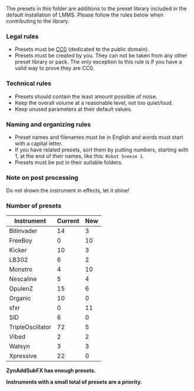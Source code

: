 The presets in this folder are additions to the preset library included in the default installation of LMMS. Please follow the rules below when contributing to the library.

### Legal rules

* Presets must be [CC0](https://creativecommons.org/publicdomain/zero/1.0/) (dedicated to the public domain).
* Presets must be created by you. They can not be taken from any other preset library or pack. The only exception to this rule is if you have a valid way to prove they are CC0.

### Technical rules

* Presets should contain the least amount possible of noise.
* Keep the overall volume at a reasonable level; not too quiet/loud.
* Keep unused parameters at their default values.

### Naming and organizing rules

* Preset names and filenames must be in English and words must start with a capital letter.
* If you have related presets, sort them by putting numbers, starting with 1, at the end of their names, like this: `Robot Sneeze 1`.
* Presets must be put in their suitable folders.

### Note on post processing

Do not drown the instrument in effects, let it shine!

### Number of presets

Instrument       | Current | New
---------------- | ------- | ---
BitInvader       | 14      | 3
FreeBoy          | 0       | 10
Kicker           | 10      | 3
LB302            | 6       | 2
Monstro          | 4       | 10
Nescaline        | 5       | 4
OpulenZ          | 15      | 6
Organic          | 10      | 0
sfxr             | 0       | 11
SID              | 6       | 0
TripleOscillator | 72      | 5
Vibed            | 2       | 2
Watsyn           | 3       | 3
Xpressive        | 22      | 0

**ZynAddSubFX has enough presets.**

**Instruments with a small total of presets are a priority.**
